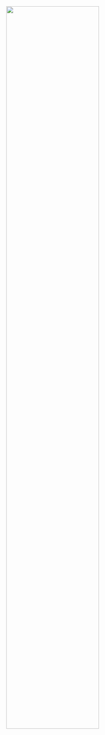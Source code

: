 <div align = "left">
<img style="width: 70%" src="https://github-readme-stats.vercel.app/api?username=kimdh-hi&show_icons=true&theme=blue-green">
</div>
  
